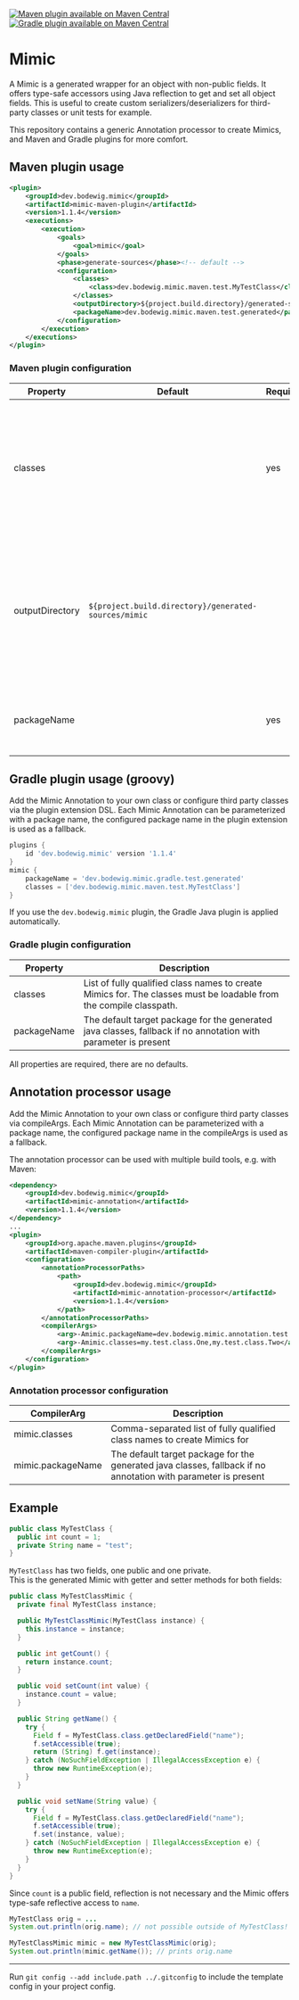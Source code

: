 [![Maven plugin available on Maven Central](https://img.shields.io/maven-central/v/dev.bodewig.mimic/mimic-maven-plugin?label=Maven%20plugin%20available%20on%20Maven%20Central)](https://central.sonatype.com/artifact/dev.bodewig.mimic/mimic-maven-plugin)
[![Gradle plugin available on Maven Central](https://img.shields.io/maven-central/v/dev.bodewig.mimic/dev.bodewig.mimic.gradle.plugin?label=Gradle%20plugin%20available%20on%20Maven%20Central)](https://central.sonatype.com/artifact/dev.bodewig.mimic/dev.bodewig.mimic.gradle.plugin)

# Mimic

A Mimic is a generated wrapper for an object with non-public fields.
It offers type-safe accessors using Java reflection to get and set all object fields.
This is useful to create custom serializers/deserializers for third-party classes or unit tests for example.

This repository contains a generic Annotation processor to create Mimics, and Maven and Gradle plugins for more comfort.

## Maven plugin usage

```xml
<plugin>
	<groupId>dev.bodewig.mimic</groupId>
	<artifactId>mimic-maven-plugin</artifactId>
	<version>1.1.4</version>
	<executions>
		<execution>
			<goals>
				<goal>mimic</goal>
			</goals>
			<phase>generate-sources</phase><!-- default -->
			<configuration>
				<classes>
					<class>dev.bodewig.mimic.maven.test.MyTestClass</class>
				</classes>
				<outputDirectory>${project.build.directory}/generated-sources/mimic</outputDirectory><!-- default -->
				<packageName>dev.bodewig.mimic.maven.test.generated</packageName>
			</configuration>
		</execution>
	</executions>
</plugin>
```

### Maven plugin configuration

| Property | Default | Required | Description |
| -------- | ------- | -------- | ----------- |
| classes | | yes | List of fully qualified class names to create Mimics for. The classes must be loadable from the compile classpath. |
| outputDirectory | `${project.build.directory}/generated-sources/mimic` |  | Relative project path where the generated Mimics are written to. Will be added as additional compile source directory. |
| packageName | | yes | Target package for the generated java classes |


## Gradle plugin usage (groovy)

Add the Mimic Annotation to your own class or configure third party classes via the plugin extension DSL.
Each Mimic Annotation can be parameterized with a package name, the configured package name in the plugin extension is used as a fallback.

```groovy
plugins {
	id 'dev.bodewig.mimic' version '1.1.4'
}
mimic {
	packageName = 'dev.bodewig.mimic.gradle.test.generated'
	classes = ['dev.bodewig.mimic.maven.test.MyTestClass']
}
```

If you use the `dev.bodewig.mimic` plugin, the Gradle Java plugin is applied automatically.

### Gradle plugin configuration

| Property | Description |
| -------- | ----------- |
| classes | List of fully qualified class names to create Mimics for. The classes must be loadable from the compile classpath. |
| packageName | The default target package for the generated java classes, fallback if no annotation with parameter is present |

All properties are required, there are no defaults.


## Annotation processor usage

Add the Mimic Annotation to your own class or configure third party classes via compileArgs.
Each Mimic Annotation can be parameterized with a package name, the configured package name in the compileArgs is used as a fallback.

The annotation processor can be used with multiple build tools, e.g. with Maven:

```xml
<dependency>
	<groupId>dev.bodewig.mimic</groupId>
	<artifactId>mimic-annotation</artifactId>
	<version>1.1.4</version>
</dependency>
...
<plugin>
	<groupId>org.apache.maven.plugins</groupId>
	<artifactId>maven-compiler-plugin</artifactId>
	<configuration>
		<annotationProcessorPaths>
			<path>
				<groupId>dev.bodewig.mimic</groupId>
				<artifactId>mimic-annotation-processor</artifactId>
				<version>1.1.4</version>
			</path>
		</annotationProcessorPaths>
		<compilerArgs>
			<arg>-Amimic.packageName=dev.bodewig.mimic.annotation.test.generated.lang</arg>
			<arg>-Amimic.classes=my.test.class.One,my.test.class.Two</arg>
		</compilerArgs>
	</configuration>
</plugin>
```

### Annotation processor configuration

| CompilerArg | Description |
| ----------- | ----------- |
| mimic.classes | Comma-separated list of fully qualified class names to create Mimics for |
| mimic.packageName | The default target package for the generated java classes, fallback if no annotation with parameter is present |


## Example

```java
public class MyTestClass {
  public int count = 1;
  private String name = "test";
}
```

`MyTestClass` has two fields, one public and one private.<br>
This is the generated Mimic with getter and setter methods for both fields:

```java
public class MyTestClassMimic {
  private final MyTestClass instance;

  public MyTestClassMimic(MyTestClass instance) {
    this.instance = instance;
  }

  public int getCount() {
    return instance.count;
  }

  public void setCount(int value) {
    instance.count = value;
  }

  public String getName() {
    try {
      Field f = MyTestClass.class.getDeclaredField("name");
      f.setAccessible(true);
      return (String) f.get(instance);
    } catch (NoSuchFieldException | IllegalAccessException e) {
      throw new RuntimeException(e);
    }
  }

  public void setName(String value) {
    try {
      Field f = MyTestClass.class.getDeclaredField("name");
      f.setAccessible(true);
      f.set(instance, value);
    } catch (NoSuchFieldException | IllegalAccessException e) {
      throw new RuntimeException(e);
    }
  }
}
```

Since `count` is a public field, reflection is not necessary and the Mimic offers type-safe reflective access to `name`.

```java
MyTestClass orig = ...
System.out.println(orig.name); // not possible outside of MyTestClass!

MyTestClassMimic mimic = new MyTestClassMimic(orig);
System.out.println(mimic.getName()); // prints orig.name
```


---

Run `git config --add include.path ../.gitconfig` to include the template config in your project config.
